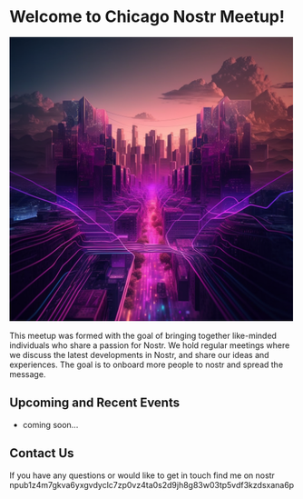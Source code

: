 # Welcome to Chicago Nostr Meetup!

<img src="images/purple Chi.PNG" width="500" height="auto" />

This meetup was formed with the goal of bringing together like-minded individuals who share a passion for Nostr. We hold regular meetings where we discuss the latest developments in Nostr, and share our ideas and experiences. The goal is to onboard more people to nostr and spread the message.

## Upcoming and Recent Events

- coming soon...

## Contact Us

If you have any questions or would like to get in touch find me on nostr npub1z4m7gkva6yxgvdyclc7zp0vz4ta0s2d9jh8g83w03tp5vdf3kzdsxana6p
